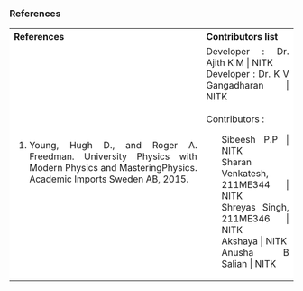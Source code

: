### References

<table style="text-align:justify;">
  <tr style="background-color: white">
    <th>References</th>
    <th>Contributors list</th>
  </tr>
  <tr style="background-color: white; width:250px">
    <td>
    <ol>
    <li>Young, Hugh D., and Roger A. Freedman. University Physics with Modern Physics and MasteringPhysics. Academic Imports Sweden AB, 2015.</li>
    </ol>
   </td>
    <td>Developer : Dr. Ajith K M | NITK</br>
    Developer : Dr. K V Gangadharan | NITK</br></br>
    Contributors :
  <ul style="list-style-type: none;">
    <li></li>
    <li>Sibeesh P.P | NITK</li>
    <li>Sharan Venkatesh, 211ME344 | NITK </li>
    <li>Shreyas Singh, 211ME346 | NITK </li>
    <li>Akshaya | NITK</li>
    <li>Anusha B Salian | NITK</li>
  </ul></td>
  </tr>
</table>
